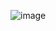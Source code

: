 ![image](https://github.com/zaw-may/miniCode/assets/70247904/eed0f925-0bcf-4cea-9419-25c80eaa94c7)



